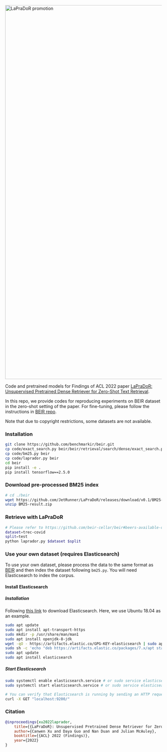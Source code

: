 <img width="1204" alt="LaPraDoR promotion" src="https://user-images.githubusercontent.com/22514219/160527465-049cdc62-ce23-46e3-97fd-ad5f543e093c.png">

Code and pretrained models for Findings of ACL 2022 paper [LaPraDoR: Unsupervised Pretrained Dense Retriever for Zero-Shot Text Retrieval](https://arxiv.org/abs/2203.06169).

In this repo, we provide codes for reproducing experiments on BEIR dataset in the zero-shot setting of the paper. For fine-tuning, please follow the instructions in [BEIR repo](https://github.com/beir-cellar/beir).

Note that due to copyright restrictions, some datasets are not available.

### Installation

```bash
git clone https://github.com/benchmarkir/beir.git
cp code/exact_search.py beir/beir/retrieval/search/dense/exact_search.py
cp code/bm25.py beir
cp code/laprador.py beir
cd beir
pip install -e .
pip install tensorflow==2.5.0
```

### Download pre-processed BM25 index
```bash
# cd ./beir
wget https://github.com/JetRunner/LaPraDoR/releases/download/v0.1/BM25-result.zip
unzip BM25-result.zip
```

### Retrieve with LaPraDoR

```bash
# Please refer to https://github.com/beir-cellar/beir#beers-available-datasets for dataset name and split
dataset=trec-covid
split=test
python laprador.py $dataset $split
```

### Use your own dataset (requires Elasticsearch)
To use your own dataset, please process the data to the same format as [BEIR](https://github.com/beir-cellar/beir#beers-available-datasets) and then index the dataset following `bm25.py`. You will need Elasticsearch to index the corpus.

#### Install Elasticsearch

##### Installation

Following [this link](https://linuxize.com/post/how-to-install-elasticsearch-on-ubuntu-18-04/) to download Elasticsearch. Here, we use Ubuntu 18.04 as an example.

```bash
sudo apt update
sudo apt install apt-transport-https
sudo mkdir -p /usr/share/man/man1
sudo apt install openjdk-8-jdk
wget -qO - https://artifacts.elastic.co/GPG-KEY-elasticsearch | sudo apt-key add -
sudo sh -c 'echo "deb https://artifacts.elastic.co/packages/7.x/apt stable main" > /etc/apt/sources.list.d/elastic-7.x.list'
sudo apt update
sudo apt install elasticsearch
```

##### Start Elasticsearch

```bash
sudo systemctl enable elasticsearch.service # or sudo service elasticsearch enable
sudo systemctl start elasticsearch.service # or sudo service elasticsearch start

# You can verify that Elasticsearch is running by sending an HTTP request to port 9200 on localhost with the following curl command:
curl -X GET "localhost:9200/"
```

### Citation
```bibtex
@inproceedings{xu2022laprador,
    title={{LaPraDoR}: Unsupervised Pretrained Dense Retriever for Zero-Shot Text Retrieval},
    author={Canwen Xu and Daya Guo and Nan Duan and Julian McAuley},
    booktitle={{ACL} 2022 (Findings)},
    year={2022}
}
```
